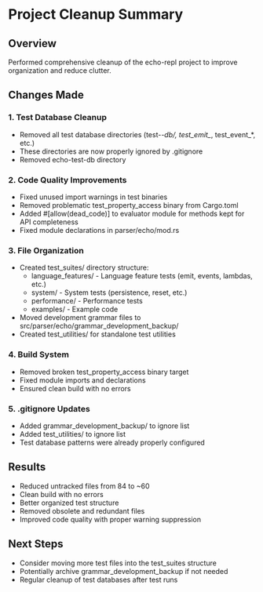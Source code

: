 # Project Cleanup Summary

## Overview
Performed comprehensive cleanup of the echo-repl project to improve organization and reduce clutter.

## Changes Made

### 1. Test Database Cleanup
- Removed all test database directories (test-*-db/, test_emit_*, test_event_*, etc.)
- These directories are now properly ignored by .gitignore
- Removed echo-test-db directory

### 2. Code Quality Improvements
- Fixed unused import warnings in test binaries
- Removed problematic test_property_access binary from Cargo.toml
- Added #[allow(dead_code)] to evaluator module for methods kept for API completeness
- Fixed module declarations in parser/echo/mod.rs

### 3. File Organization
- Created test_suites/ directory structure:
  - language_features/ - Language feature tests (emit, events, lambdas, etc.)
  - system/ - System tests (persistence, reset, etc.)
  - performance/ - Performance tests
  - examples/ - Example code
- Moved development grammar files to src/parser/echo/grammar_development_backup/
- Created test_utilities/ for standalone test utilities

### 4. Build System
- Removed broken test_property_access binary target
- Fixed module imports and declarations
- Ensured clean build with no errors

### 5. .gitignore Updates
- Added grammar_development_backup/ to ignore list
- Added test_utilities/ to ignore list
- Test database patterns were already properly configured

## Results
- Reduced untracked files from 84 to ~60
- Clean build with no errors
- Better organized test structure
- Removed obsolete and redundant files
- Improved code quality with proper warning suppression

## Next Steps
- Consider moving more test files into the test_suites structure
- Potentially archive grammar_development_backup if not needed
- Regular cleanup of test databases after test runs